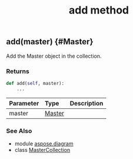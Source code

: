 ﻿---
title: add method
second_title: Aspose.Diagram for Python via .NET API References
description: 
type: docs
weight: 20
url: /python-net/aspose.diagram/mastercollection/add/
is_root: false
---

## add(master) {#Master}

Add the Master object in the collection.

### Returns 





```python
def add(self, master):
    ...
```


| Parameter | Type | Description |
| :- | :- | :- |
| master | [Master](/diagram/python-net/aspose.diagram/master) |  |



### See Also
* module [aspose.diagram](../../)
* class [MasterCollection](/diagram/python-net/aspose.diagram/mastercollection)

